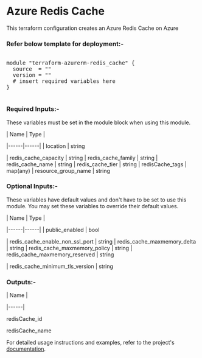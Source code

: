 
# Azure Redis Cache


This terraform configuration creates an Azure Redis Cache on Azure

### Refer below template for deployment:-


<pre>

module "terraform-azurerm-redis_cache" {
  source  = ""
  version = ""
  # insert required variables here
}

</pre>


### Required Inputs:-


These variables must be set in the module block when using this module.


| Name | Type |

|------|------|
| location             | string

| redis_cache_capacity | string
| redis_cache_family   | string
| redis_cache_name     | string
| redis_cache_tier     | string
| redisCache_tags      | map(any)
| resource_group_name  | string


### Optional Inputs:-


These variables have default values and don't have to be set to use this module. You may set these variables to override their default values.


| Name | Type |

|------|------|
| public_enabled                  | bool

| redis_cache_enable_non_ssl_port | string
| redis_cache_maxmemory_delta     | string
| redis_cache_maxmemory_policy       | string
| redis_cache_maxmemory_reserved  | string

| redis_cache_minimum_tls_version | string


### Outputs:-


| Name |

|------|

redisCache_id

redisCache_name


For detailed usage instructions and examples, refer to the project's [documentation](https://registry.terraform.io/providers/hashicorp/azurerm/latest/docs/resources/redis_cache).
